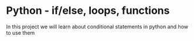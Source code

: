 # Python - if/else, loops, functions

In this project
we will learn about conditional statements in python and how to use them
